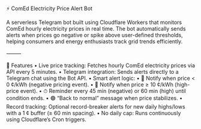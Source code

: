 ⚡ ComEd Electricity Price Alert Bot

A serverless Telegram bot built using Cloudflare Workers that monitors ComEd hourly electricity prices in real time. The bot automatically sends alerts when prices go negative or spike above user-defined thresholds, helping consumers and energy enthusiasts track grid trends efficiently.

⸻

🚀 Features
	•	Live price tracking: Fetches hourly ComEd electricity prices via API every 5 minutes.
	•	Telegram integration: Sends alerts directly to a Telegram chat using the Bot API.
	•	Smart alert logic:
	•	🔻 Notify when price < 0 ¢/kWh (negative pricing event).
	•	🔺 Notify when price ≥ 10 ¢/kWh (high-price event).
	•	⏱ Reminder every 45 min (negative) or 60 min (high) until condition ends.
	•	🟢 “Back to normal” message when price stabilizes.
	•	Record tracking: Optional record-breaker alerts for new daily highs/lows with a 1 ¢ buffer (≥ 60 min spacing).
	•	No daily cap: Runs continuously using Cloudflare’s Cron triggers.


